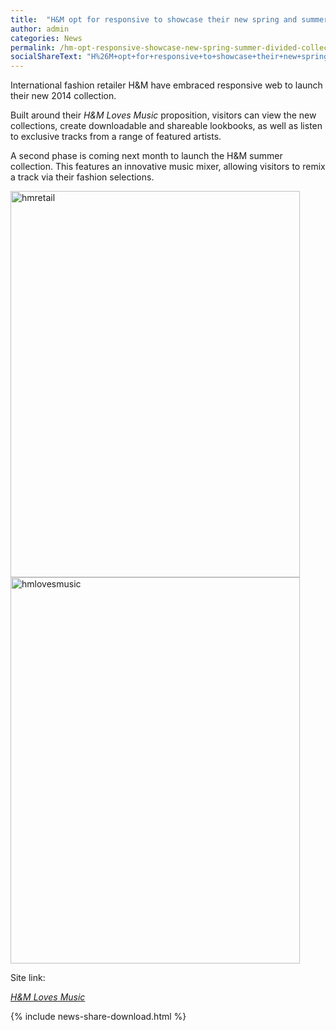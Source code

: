 ```yaml
---
title:  "H&M opt for responsive to showcase their new spring and summer ‘Divided’ collection"
author: admin
categories: News
permalink: /hm-opt-responsive-showcase-new-spring-summer-divided-collection/
socialShareText: "H%26M+opt+for+responsive+to+showcase+their+new+spring+and+summer+%E2%80%98Divided%E2%80%99+collection"
---
```

International fashion retailer H&M have embraced responsive web to launch their new 2014 collection.

Built around their _H&amp;M Loves Music_ proposition, visitors can view the new collections, create downloadable and shareable lookbooks, as well as listen to exclusive tracks from a range of featured artists.

A second phase is coming next month to launch the H&M summer collection. This features an innovative music mixer, allowing visitors to remix a track via their fashion selections.

<img alt="hmretail" src="{{ site.assetsurl }}2014/05/hmretail-772x1030.jpg" width="463" height="618">

<img alt="hmlovesmusic" src="{{ site.assetsurl }}2014/05/hmlovesmusic-772x1030.jpg" width="463" height="618">

Site link:

<a href="http://www.hmlovesmusic.asia" target="_blank"><i>H&amp;M Loves Music</i></a>
<!--more-->
{% include news-share-download.html %}
